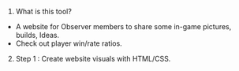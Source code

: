 1. What is this tool?

- A website for Observer members to share some in-game pictures, builds, Ideas.
- Check out player win/rate ratios. 

2. Step 1 : Create website visuals with HTML/CSS. 